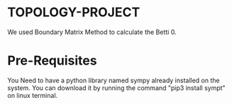 # TOPOLOGY-PROJECT
We used Boundary Matrix Method to calculate the Betti 0.

# Pre-Requisites
You Need to have a python library named sympy already installed on the system.
You can download it by running the command "pip3 install sympt" on linux terminal.
